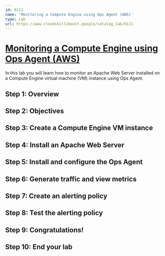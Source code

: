 ```yaml
---
id: 6111
name: 'Monitoring a Compute Engine using Ops Agent (AWS)'
type: Lab
url: https://www.cloudskillsboost.google/catalog_lab/6111
---
```


# [Monitoring a Compute Engine using Ops Agent (AWS)](https://www.cloudskillsboost.google/catalog_lab/6111)

In this lab you will learn how to monitor an Apache Web Server installed on a Compute Engine virtual machine (VM) instance using Ops Agent.

## Step 1: Overview

## Step 2: Objectives

## Step 3: Create a Compute Engine VM instance

## Step 4: Install an Apache Web Server

## Step 5: Install and configure the Ops Agent

## Step 6: Generate traffic and view metrics

## Step 7: Create an alerting policy

## Step 8: Test the alerting policy

## Step 9: Congratulations!

## Step 10: End your lab
